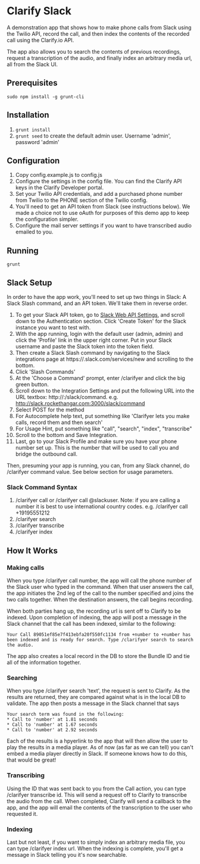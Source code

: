 # Clarify Slack

A demonstration app that shows how to make phone calls from Slack using the Twilio API, record the call, and then index the contents of the recorded call using the Clarify.io API.

The app also allows you to search the contents of previous recordings, request a transcription of the audio, and finally index an arbitrary media url, all from the Slack UI.

## Prerequisites
`sudo npm install -g grunt-cli`

## Installation
1. `grunt install`
2. `grunt seed` to create the default admin user. Username 'admin', password 'admin'

## Configuration
1. Copy config.example.js to config.js
2. Configure the settings in the config file. You can find the Clarify API keys in the Clarify Developer portal.  
3. Set your Twilio API credentials, and add a purchased phone number from Twilio to the PHONE section of the Twilio config.
4. You'll need to get an API token from Slack (see instructions below). We made a choice not to use oAuth for purposes of this demo app to keep the configuration simpler.
5. Configure the mail server settings if you want to have transcribed audio emailed to you.

## Running
`grunt`

## Slack Setup
In order to have the app work, you'll need to set up two things in Slack: A Slack Slash command, and an API token.  We'll take them in reverse order.

1. To get your Slack API token, go to [Slack Web API Settings](https://api.slack.com/web), and scroll down to the Authentication section.  Click 'Create Token' for the Slack instance you want to test with.
2. With the app running, login with the default user (admin, admin) and click the 'Profile' link in the upper right corner. Put in your Slack username and paste the Slack token into the token field.
3. Then create a Slack Slash command by navigating to the Slack integrations page at https://<yourslackinstance>.slack.com/services/new and scrolling to the bottom.
4. Click 'Slash Commands'
5. At the 'Choose a Command' prompt, enter /clarifyer and click the big green button.
6. Scroll down to the Integration Settings and put the following URL into the URL textbox:  http://<yourexternalhost>:<port>/slack/command. e.g. http://slack.rockethangar.com:3000/slack/command
7. Select POST for the method
8. For Autocomplete help text, put something like 'Clarifyer lets you make calls, record them and then search'
9. For Usage Hint, put something like "call",  "search", "index", "transcribe"
10. Scroll to the bottom and Save Integration.
11. Last, go to your Slack Profile and make sure you have your phone number set up.  This is the number that will be used to call you and bridge the outbound call.

Then, presuming your app is running, you can, from any Slack channel, do /clarifyer command value. See below section for usage parameters.

### Slack Command Syntax

1. /clarifyer call <number> or /clarifyer call @slackuser. Note: if you are calling a number it is best to use international country codes. e.g. /clarifyer call +19195551212
2. /clarifyer search <url>
3. /clarifyer transcribe <bundle id>
4. /clarifyer index <url>


## How It Works

### Making calls

When you type /clarifyer call number, the app will call the phone number of the Slack user who typed in the command.  When that user answers the call, the app initiates the 2nd leg of the call to the number specified and joins the two calls together. When the destination answers, the call begins recording.

When both parties hang up, the recording url is sent off to Clarify to be indexed. Upon completion of indexing, the app will post a message in the Slack channel that the call has been indexed, similar to the following:

```
Your Call 89051ef85e7f413ebfa20f550fc1134 from +number to +number has been indexed and is ready for search. Type /clarifyer search to search the audio.
```


The app also creates a local record in the DB to store the Bundle ID and tie all of the information together.

### Searching 

When you type /clarifyer search 'text', the request is sent to Clarify. As the results are returned, they are compared against what is in the local DB to validate. The app then posts a message in the Slack channel that says 

```
Your search term was found in the following: 
* Call to 'number' at 1.81 seconds 
* Call to 'number' at 1.67 seconds 
* Call to 'number' at 2.92 seconds
```

Each of the results is a hpyerlink to the app that will then allow the user to play the results in a media player.  As of now (as far as we can tell) you can't embed a media player directly in Slack. If someone knows how to do this, that would be great!

### Transcribing 

Using the ID that was sent back to you from the Call action, you can type /clarifyer transcribe id.  This will send a request off to Clarify to transcribe the audio from the call. When completed, Clarify will send a callback to the app, and the app will email the contents of the transcription to the user who requested it.

### Indexing

Last but not least, if you want to simply index an arbitrary media file, you can type /clarifyer index url.  When the indexing is complete, you'll get a message in Slack telling you it's now searchable. 